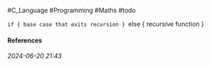 #C_Language #Programming #Maths #todo 

`if { base case that exits recursion }
`else { recursive function } 

#### References


_2024-06-20 21:43_
